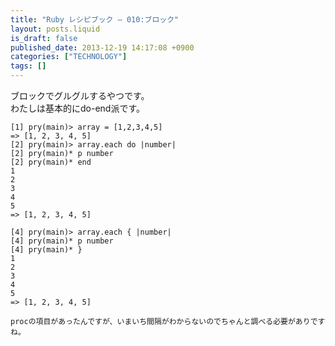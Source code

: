 ```yaml
---
title: "Ruby レシピブック — 010:ブロック"
layout: posts.liquid
is_draft: false
published_date: 2013-12-19 14:17:08 +0900
categories: ["TECHNOLOGY"]
tags: []
---
```


ブロックでグルグルするやつです。  
わたしは基本的にdo-end派です。

    [1] pry(main)> array = [1,2,3,4,5]
    => [1, 2, 3, 4, 5]
    [2] pry(main)> array.each do |number|
    [2] pry(main)* p number
    [2] pry(main)* end
    1
    2
    3
    4
    5
    => [1, 2, 3, 4, 5]

    [4] pry(main)> array.each { |number|
    [4] pry(main)* p number
    [4] pry(main)* }
    1
    2
    3
    4
    5
    => [1, 2, 3, 4, 5]

    procの項目があったんですが、いまいち間隔がわからないのでちゃんと調べる必要がありですね。



